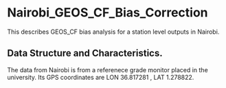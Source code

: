 # Nairobi_GEOS_CF_Bias_Correction
This describes GEOS_CF bias analysis for a station level outputs in Nairobi.
## Data Structure and Characteristics.
The data from Nairobi is from a referenece grade monitor placed in the university. 
Its GPS coordinates are LON 36.817281 , LAT 1.278822.

